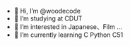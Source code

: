 - 👋 Hi, I’m @woodecode
- 📖 I’m studying at CDUT
- 👀 I’m interested in Japanese、Film ...
- 🌱 I’m currently learning C Python C51

<!---
woodecode/woodecode is a ✨ special ✨ repository because its `README.md` (this file) appears on your GitHub profile.
You can click the Preview link to take a look at your changes.
--->
